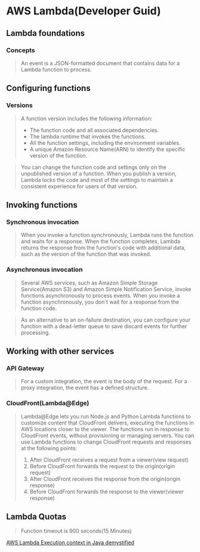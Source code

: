 # AWS Lambda(Developer Guid)
## Lambda foundations
### Concepts
> An event is a JSON-formatted document that contains data for a Lambda function to process.

## Configuring functions
### Versions
> A function version includes the following information:
>- The function code and all associated dependencies.
>- The lambda runtime that invokes the functions.
>- All the function settings, including the environment variables.
>- A unique Amazon Resource Name(ARN) to identify the specific version of the function.  

> You can change the function code and settings only on the unpublished version of a function. When you publish a version, Lambda locks the code and most of the settings to maintain a consistent experience for users of that version.  

## Invoking functions
### Synchronous invocation
> When you invoke a function synchronously, Lambda runs the function and waits for a response. When the function completes, Lambda returns the response from the function's code with additional data, such as the version of the function that was invoked.

### Asynchronous invocation
> Several AWS services, such as Amazon Simple Storage Service(Amazon S3) and Amazon Simple Notification Service, invoke functions asynchronously to process events. When you invoke a function asynchronously, you don't wait for a response from the function code. 

> As an alternative to an on-failure destination, you can configure your function with a dead-letter queue to save discard events for further processing.  
## Working with other services
### API Gateway
> For a custom integration, the event is the body of the request. For a proxy integration, the event has a defined structure.
### CloudFront(Lambda@Edge)
> Lambda@Edge lets you run Node.js and Python Lambda functions to customize content that CloudFront delivers, executing the functions in AWS locations closer to the viewer. The functions run in response to CloudFront events, without provisioning or managing servers. You can use Lambda functions to change CloudFront requests and responses at the following points:
>1. After CloudFront receives a request from a viewer(view request)
>2. Before CloudFront forwards the request to the origin(origin request)
>3. After CloudFront receives the response from the origin(origin response)
>4. Before CloudFront forwards the response to the viewer(viewer response)

## Lambda Quotas
> Function timeout is 900 seconds(15 Minutes)



[AWS Lambda Execution context in Java demystified](https://blog.ippon.tech/lambda-execution-context-demystified/)